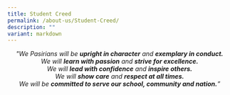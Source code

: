 ```yaml
---
title: Student Creed
permalink: /about-us/Student-Creed/
description: ""
variant: markdown
---
```

 <p style="italic" align="center"><i>
"We Pasirians will be <b>upright in character</b> and <b>exemplary in conduct. </b><br>
We will <b>learn with passion</b> and <b>strive for excellence.</b><br>
We will <b>lead with confidence</b> and <b>inspire others.</b><br>
We will <b>show care</b> and <b>respect at all times.</b><br>
We will be <b>committed to serve our school, community and nation.</b>”</i></p>